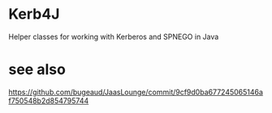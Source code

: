 # Kerb4J
Helper classes for working with Kerberos and SPNEGO in Java

# see also
https://github.com/bugeaud/JaasLounge/commit/9cf9d0ba677245065146af750548b2d854795744